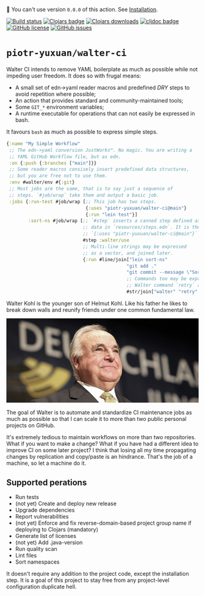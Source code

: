 👋 You can't use version `0.0.0` of this action. See
[Installation](#installation).

[![Build status](https://img.shields.io/github/workflow/status/piotr-yuxuan/walter-ci/Walter%20CD)](https://github.com/piotr-yuxuan/walter-ci/actions/workflows/walter-cd.yml)
[![Clojars badge](https://img.shields.io/clojars/v/com.github.piotr-yuxuan/walter-ci.svg)](https://clojars.org/com.github.piotr-yuxuan/walter-ci)
[![Clojars downloads](https://img.shields.io/clojars/dt/com.github.piotr-yuxuan/walter-ci)](https://clojars.org/com.github.piotr-yuxuan/walter-ci)
[![cljdoc badge](https://cljdoc.org/badge/com.github.piotr-yuxuan/walter-ci)](https://cljdoc.org/d/com.github.piotr-yuxuan/walter-ci/CURRENT)
[![GitHub license](https://img.shields.io/github/license/piotr-yuxuan/walter-ci)](https://github.com/piotr-yuxuan/walter-ci/blob/main/LICENSE)
[![GitHub issues](https://img.shields.io/github/issues/piotr-yuxuan/walter-ci)](https://github.com/piotr-yuxuan/walter-ci/issues)

# `piotr-yuxuan/walter-ci`

Walter CI intends to remove YAML boilerplate as much as possible while
not impeding user freedom. It does so with frugal means:

- A small set of edn->yaml reader macros and predefined _DRY_ steps to
  avoid repetition where possible;
- An action that provides standard and community-maintained tools;
- Some `GIT_*` environment variables;
- A runtime executable for operations that can not easily be expressed
  in bash.

It favours `bash` as much as possible to express simple steps.

``` clojure
{:name "My Simple Workflow"
 ;; The edn->yaml conversion JustWorks™. No magic. You are writing a
 ;; YAML GitHub Workflow file, but as edn.
 :on {:push {:branches ["main"]}}
 ;; Some reader macros consisely insert predefined data structures,
 ;; but you are free not to use them.
 :env #walter/env #{:git}
 ;; Most jobs are the same, that is to say just a sequence of
 ;; steps. `#job/wrap` take them and output a basic job.
 :jobs {:run-test #job/wrap [;; This job has two steps.
                             {:uses "piotr-yuxuan/walter-ci@main"}
                             {:run "lein test"}]
        :sort-ns #job/wrap [;; `#step` inserts a canned step defined as
		                    ;; data in `resources/steps.edn`. It is the same as 
							;; `{:uses "piotr-yuxuan/walter-ci@main"}` above.
                            #step :walter/use
                            ;; Multi-line strings may be expressed
							;; as a vector, and joined later.
                            {:run #line/join["lein sort-ns"
                                            "git add ."
                                            "git commit --message \"Sort namespace forms\""
                                            ;; Commands too may be expressed as vectors.
                                            ;; Walter command `retry` avoids network issues.
                                            #str/join["walter" "retry" "--" "git" "push"]]}]}}
```

<scherz>Walter Kohl is the younger son of Helmut Kohl. Like his father
he likes to break down walls and reunify friends under one common
fundamental law.</scherz>

![](./doc/helmut-kohl-1.jpg)

The goal of Walter is to automate and standardize CI maintenance jobs
as much as possible so that I can scale it to more than two public
personal projects on GitHub.

It's extremely tedious to maintain workflows on more than two
repositories. What if you want to make a change? What if you have had
a different idea to improve CI on some later project? I think that
losing all my time propagating changes by replication and copy/paste
is an hindrance. That's the job of a machine, so let a machine do it.

## Supported perations

- Run tests
- (not yet) Create and deploy new release
- Upgrade dependencies
- Report vulnerabilities
- (not yet) Enforce and fix reverse-domain-based project group name if
  deploying to Clojars (mandatory)
- Generate list of licenses
- (not yet) Add .java-version
- Run quality scan
- Lint files
- Sort namespaces

It doesn't require any addition to the project code, except the
installation step. It is a goal of this project to stay free from any
project-level configuration duplicate hell.
